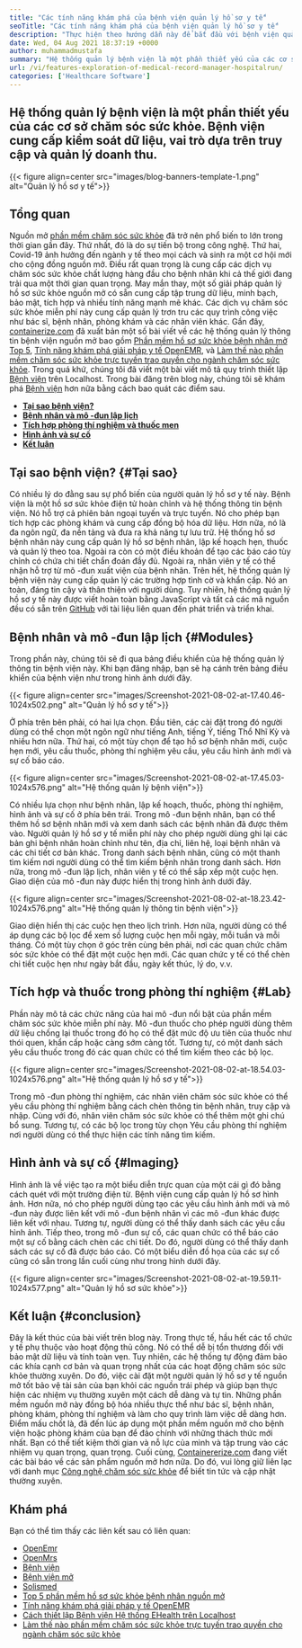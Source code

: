 ```yaml
---
title: "Các tính năng khám phá của bệnh viện quản lý hồ sơ y tế" 
seoTitle: "Các tính năng khám phá của bệnh viện quản lý hồ sơ y tế" 
description: "Thực hiện theo hướng dẫn này để bắt đầu với bệnh viện quản lý hồ sơ y tế. Đó là nguồn mở, đa ngôn ngữ và tự động hóa nhiều quy trình quan trọng." 
date: Wed, 04 Aug 2021 18:37:19 +0000
author: muhammadmustafa
summary: "Hệ thống quản lý bệnh viện là một phần thiết yếu của các cơ sở chăm sóc sức khỏe. Bệnh viện cung cấp kiểm soát dữ liệu, vai trò dựa trên truy cập và quản lý doanh thu." 
url: /vi/features-exploration-of-medical-record-manager-hospitalrun/
categories: ['Healthcare Software']
---
```


## Hệ thống quản lý bệnh viện là một phần thiết yếu của các cơ sở chăm sóc sức khỏe. Bệnh viện cung cấp kiểm soát dữ liệu, vai trò dựa trên truy cập và quản lý doanh thu.

{{< figure align=center src="images/blog-banners-template-1.png" alt="Quản lý hồ sơ y tế">}}


## Tổng quan
Nguồn mở [phần mềm chăm sóc sức khỏe][1] đã trở nên phổ biến to lớn trong thời gian gần đây. Thứ nhất, đó là do sự tiến bộ trong công nghệ. Thứ hai, Covid-19 ảnh hưởng đến ngành y tế theo mọi cách và sinh ra một cơ hội mới cho cộng đồng nguồn mở. Điều rất quan trọng là cung cấp các dịch vụ chăm sóc sức khỏe chất lượng hàng đầu cho bệnh nhân khi cả thế giới đang trải qua một thời gian quan trọng. May mắn thay, một số giải pháp quản lý hồ sơ sức khỏe nguồn mở có sẵn cung cấp tập trung dữ liệu, minh bạch, bảo mật, tích hợp và nhiều tính năng mạnh mẽ khác. Các dịch vụ chăm sóc sức khỏe miễn phí này cung cấp quản lý trơn tru các quy trình công việc như bác sĩ, bệnh nhân, phòng khám và các nhân viên khác. Gần đây, [containerize.com][2] đã xuất bản một số bài viết về các hệ thống quản lý thông tin bệnh viện nguồn mở bao gồm [Phần mềm hồ sơ sức khỏe bệnh nhân mở Top 5][3], [Tính năng khám phá giải pháp y tế OpenEMR][4], và [Làm thế nào phần mềm chăm sóc sức khỏe trực tuyến trao quyền cho ngành chăm sóc sức khỏe][5].
Trong quá khứ, chúng tôi đã viết một bài viết mô tả quy trình thiết lập [Bệnh viện][6] trên Localhost. Trong bài đăng trên blog này, chúng tôi sẽ khám phá [Bệnh viện][6] hơn nữa bằng cách bao quát các điểm sau.
  * **[Tại sao bệnh viện?][7]**
  * **[Bệnh nhân và mô -đun lập lịch][8]**
  * **[Tích hợp phòng thí nghiệm và thuốc men][9]**
  * **[Hình ảnh và sự cố][10]**
  * **[Kết luận][11]**

## Tại sao bệnh viện?   {#Tại sao}
Có nhiều lý do đằng sau sự phổ biến của người quản lý hồ sơ y tế này. Bệnh viện là một hồ sơ sức khỏe điện tử hoàn chỉnh và hệ thống thông tin bệnh viện. Nó hỗ trợ cả phiên bản ngoại tuyến và trực tuyến. Nó cho phép bạn tích hợp các phòng khám và cung cấp đồng bộ hóa dữ liệu. Hơn nữa, nó là đa ngôn ngữ, đa nền tảng và đưa ra khả năng tự lưu trữ. Hệ thống hồ sơ bệnh nhân này cung cấp quản lý hồ sơ bệnh nhân, lập kế hoạch hẹn, thuốc và quản lý theo toa. Ngoài ra còn có một điều khoản để tạo các báo cáo tùy chỉnh có chứa chi tiết chẩn đoán đầy đủ. Ngoài ra, nhân viên y tế có thể nhận hỗ trợ từ mô -đun xuất viện của bệnh nhân. Trên hết, hệ thống quản lý bệnh viện này cung cấp quản lý các trường hợp tình cờ và khẩn cấp. Nó an toàn, đáng tin cậy và thân thiện với người dùng. Tuy nhiên, hệ thống quản lý hồ sơ y tế này được viết hoàn toàn bằng JavaScript và tất cả các mã nguồn đều có sẵn trên [GitHub][12] với tài liệu liên quan đến phát triển và triển khai.

## Bệnh nhân và mô -đun lập lịch   {#Modules}
Trong phần này, chúng tôi sẽ đi qua bảng điều khiển của hệ thống quản lý thông tin bệnh viện này. Khi bạn đăng nhập, bạn sẽ hạ cánh trên bảng điều khiển của bệnh viện như trong hình ảnh dưới đây.

{{< figure align=center src="images/Screenshot-2021-08-02-at-17.40.46-1024x502.png" alt="Quản lý hồ sơ y tế">}}

Ở phía trên bên phải, có hai lựa chọn. Đầu tiên, các cài đặt trong đó người dùng có thể chọn một ngôn ngữ như tiếng Anh, tiếng Ý, tiếng Thổ Nhĩ Kỳ và nhiều hơn nữa. Thứ hai, có một tùy chọn để tạo hồ sơ bệnh nhân mới, cuộc hẹn mới, yêu cầu thuốc, phòng thí nghiệm yêu cầu, yêu cầu hình ảnh mới và sự cố báo cáo.

{{< figure align=center src="images/Screenshot-2021-08-02-at-17.45.03-1024x576.png" alt="Hệ thống quản lý bệnh viện">}}

Có nhiều lựa chọn như bệnh nhân, lập kế hoạch, thuốc, phòng thí nghiệm, hình ảnh và sự cố ở phía bên trái. Trong mô -đun bệnh nhân, bạn có thể thêm hồ sơ bệnh nhân mới và xem danh sách các bệnh nhân đã được thêm vào. Người quản lý hồ sơ y tế miễn phí này cho phép người dùng ghi lại các bản ghi bệnh nhân hoàn chỉnh như tên, địa chỉ, liên hệ, loại bệnh nhân và các chi tiết cơ bản khác. Trong danh sách bệnh nhân, cũng có một thanh tìm kiếm nơi người dùng có thể tìm kiếm bệnh nhân trong danh sách. Hơn nữa, trong mô -đun lập lịch, nhân viên y tế có thể sắp xếp một cuộc hẹn. Giao diện của mô -đun này được hiển thị trong hình ảnh dưới đây.

{{< figure align=center src="images/Screenshot-2021-08-02-at-18.23.42-1024x576.png" alt="Hệ thống quản lý thông tin bệnh viện">}}

Giao diện hiển thị các cuộc hẹn theo lịch trình. Hơn nữa, người dùng có thể áp dụng các bộ lọc để xem số lượng cuộc hẹn mỗi ngày, mỗi tuần và mỗi tháng. Có một tùy chọn ở góc trên cùng bên phải, nơi các quan chức chăm sóc sức khỏe có thể đặt một cuộc hẹn mới. Các quan chức y tế có thể chèn chi tiết cuộc hẹn như ngày bắt đầu, ngày kết thúc, lý do, v.v.

## Tích hợp và thuốc trong phòng thí nghiệm   {#Lab}
Phần này mô tả các chức năng của hai mô -đun nổi bật của phần mềm chăm sóc sức khỏe miễn phí này. Mô -đun thuốc cho phép người dùng thêm dữ liệu chống lại thuốc trong đó họ có thể đặt mức độ ưu tiên của thuốc như thói quen, khẩn cấp hoặc càng sớm càng tốt. Tương tự, có một danh sách yêu cầu thuốc trong đó các quan chức có thể tìm kiếm theo các bộ lọc.

{{< figure align=center src="images/Screenshot-2021-08-02-at-18.54.03-1024x576.png" alt="Hệ thống quản lý hồ sơ y tế">}}

Trong mô -đun phòng thí nghiệm, các nhân viên chăm sóc sức khỏe có thể yêu cầu phòng thí nghiệm bằng cách chèn thông tin bệnh nhân, truy cập và nhập. Cùng với đó, nhân viên chăm sóc sức khỏe có thể thêm một ghi chú bổ sung. Tương tự, có các bộ lọc trong tùy chọn Yêu cầu phòng thí nghiệm nơi người dùng có thể thực hiện các tính năng tìm kiếm.

## Hình ảnh và sự cố   {#Imaging}
Hình ảnh là về việc tạo ra một biểu diễn trực quan của một cái gì đó bằng cách quét với một trường điện từ. Bệnh viện cung cấp quản lý hồ sơ hình ảnh. Hơn nữa, nó cho phép người dùng tạo các yêu cầu hình ảnh mới và mô -đun này được liên kết với mô -đun bệnh nhân vì các mô -đun khác được liên kết với nhau. Tương tự, người dùng có thể thấy danh sách các yêu cầu hình ảnh. Tiếp theo, trong mô -đun sự cố, các quan chức có thể báo cáo một sự cố bằng cách chèn các chi tiết. Do đó, người dùng có thể thấy danh sách các sự cố đã được báo cáo. Có một biểu diễn đồ họa của các sự cố cũng có sẵn trong lần cuối cùng như trong hình dưới đây.

{{< figure align=center src="images/Screenshot-2021-08-02-at-19.59.11-1024x577.png" alt="Quản lý hồ sơ sức khỏe">}}


## Kết luận   {#conclusion}
Đây là kết thúc của bài viết trên blog này. Trong thực tế, hầu hết các tổ chức y tế phụ thuộc vào hoạt động thủ công. Nó có thể dễ bị tổn thương đối với bảo mật dữ liệu và tính toàn vẹn. Tuy nhiên, các hệ thống tự động đảm bảo các khía cạnh cơ bản và quan trọng nhất của các hoạt động chăm sóc sức khỏe thường xuyên. Do đó, việc cài đặt một người quản lý hồ sơ y tế nguồn mở tốt bảo vệ tài sản của bạn khỏi các nguồn trái phép và giúp bạn thực hiện các nhiệm vụ thường xuyên một cách dễ dàng và tự tin. Những phần mềm nguồn mở này đồng bộ hóa nhiều thực thể như bác sĩ, bệnh nhân, phòng khám, phòng thí nghiệm và làm cho quy trình làm việc dễ dàng hơn. Điểm mấu chốt là, đã đến lúc áp dụng một phần mềm nguồn mở cho bệnh viện hoặc phòng khám của bạn để đảo chính với những thách thức mới nhất. Bạn có thể tiết kiệm thời gian và nỗ lực của mình và tập trung vào các nhiệm vụ quan trọng, quan trọng.
Cuối cùng, [Containererize.com][2] đang viết các bài báo về các sản phẩm nguồn mở hơn nữa. Do đó, vui lòng giữ liên lạc với danh mục [Công nghệ chăm sóc sức khỏe][1] để biết tin tức và cập nhật thường xuyên.

## Khám phá
Bạn có thể tìm thấy các liên kết sau có liên quan:
  * [OpenEmr][13]
  * [OpenMrs][14]
  * [Bệnh viện][15]
  * [Bệnh viện mở][16]
  * [Solismed][17]
  * [Top 5 phần mềm hồ sơ sức khỏe bệnh nhân nguồn mở][3]
  * [Tính năng khám phá giải pháp y tế OpenEMR][4]
  * [Cách thiết lập Bệnh viện Hệ thống EHealth trên Localhost][18]
  * [Làm thế nào phần mềm chăm sóc sức khỏe trực tuyến trao quyền cho ngành chăm sóc sức khỏe][5]

  
[1]: https://products.containerize.com/healthcare-technologies/
[2]: https://www.containerize.com/
[3]: https://blog.containerize.com/2021/03/05/top-5-open-source-patient-record-management-software/
[4]: https://blog.containerize.com/healthcare-software/open-source-medical-software-openemr-features/
[5]: https://blog.containerize.com/2021/02/12/how-online-healthcare-software-empowers-healthcare-industry/
[6]: https://products.containerize.com/healthcare-technologies/hospitalrun/
[7]: #why
[8]: #modules
[9]: #lab
[10]: #imaging
[11]: #Conclusion
[12]: https://github.com/HospitalRun/hospitalrun
[13]: https://products.containerize.com/health-care-technologies/openemr
[14]: https://products.containerize.com/health-care-technologies/openmrs
[15]: https://products.containerize.com/healthcare-technologies/hospitalrun
[16]: https://products.containerize.com/healthcare-technologies/open-hospital
[17]: https://products.containerize.com/healthcare-technologies/solismed
[18]: https://blog.containerize.com/healthcare-software/how-to-install-hospitalrun-hospital-management-system/
